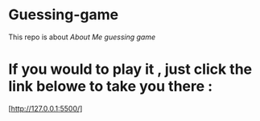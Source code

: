 # Guessing-game
 This repo is about *About Me guessing game*
 # If you would to play it , just click the link belowe to take you there :
 [http://127.0.0.1:5500/]
